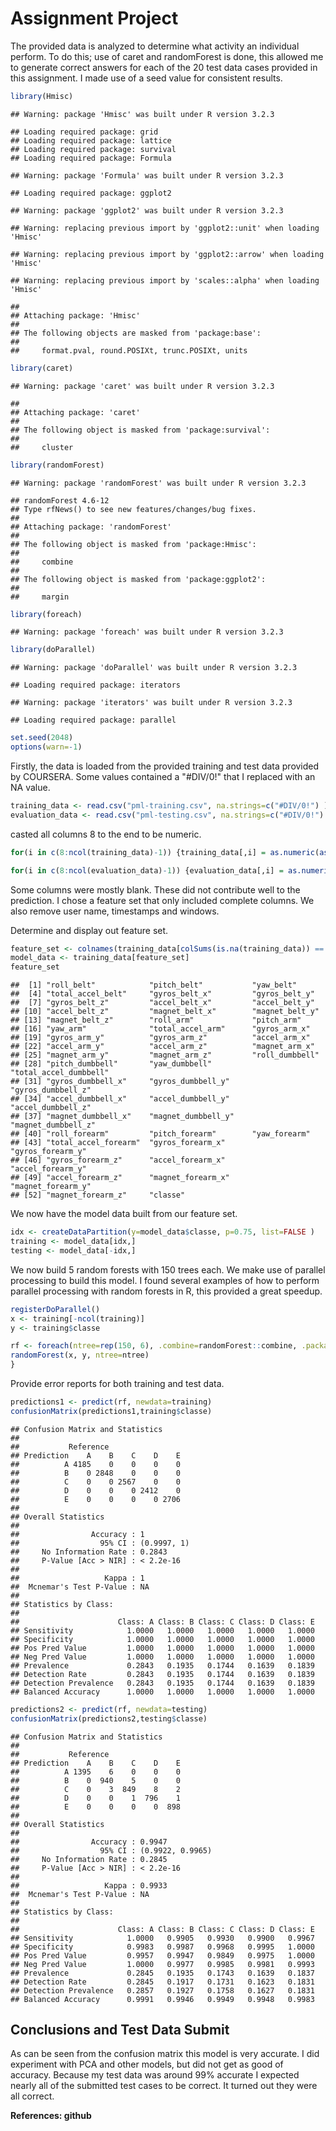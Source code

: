 # Assignment Project

The provided data is analyzed to determine what activity an individual perform.
To do this; use of caret and randomForest is done, this allowed me to generate correct answers for each of the 20 test data cases provided in this assignment.  I made use of a seed value for 
consistent results.



```r
library(Hmisc)
```

```
## Warning: package 'Hmisc' was built under R version 3.2.3
```

```
## Loading required package: grid
## Loading required package: lattice
## Loading required package: survival
## Loading required package: Formula
```

```
## Warning: package 'Formula' was built under R version 3.2.3
```

```
## Loading required package: ggplot2
```

```
## Warning: package 'ggplot2' was built under R version 3.2.3
```

```
## Warning: replacing previous import by 'ggplot2::unit' when loading 'Hmisc'
```

```
## Warning: replacing previous import by 'ggplot2::arrow' when loading 'Hmisc'
```

```
## Warning: replacing previous import by 'scales::alpha' when loading 'Hmisc'
```

```
## 
## Attaching package: 'Hmisc'
## 
## The following objects are masked from 'package:base':
## 
##     format.pval, round.POSIXt, trunc.POSIXt, units
```

```r
library(caret)
```

```
## Warning: package 'caret' was built under R version 3.2.3
```

```
## 
## Attaching package: 'caret'
## 
## The following object is masked from 'package:survival':
## 
##     cluster
```

```r
library(randomForest)
```

```
## Warning: package 'randomForest' was built under R version 3.2.3
```

```
## randomForest 4.6-12
## Type rfNews() to see new features/changes/bug fixes.
## 
## Attaching package: 'randomForest'
## 
## The following object is masked from 'package:Hmisc':
## 
##     combine
## 
## The following object is masked from 'package:ggplot2':
## 
##     margin
```

```r
library(foreach)
```

```
## Warning: package 'foreach' was built under R version 3.2.3
```

```r
library(doParallel)
```

```
## Warning: package 'doParallel' was built under R version 3.2.3
```

```
## Loading required package: iterators
```

```
## Warning: package 'iterators' was built under R version 3.2.3
```

```
## Loading required package: parallel
```

```r
set.seed(2048)
options(warn=-1)
```

Firstly, the data is loaded from the provided training and test data provided by COURSERA.
Some values contained a "#DIV/0!" that I replaced with an NA value.


```r
training_data <- read.csv("pml-training.csv", na.strings=c("#DIV/0!") )
evaluation_data <- read.csv("pml-testing.csv", na.strings=c("#DIV/0!") )
```

casted all columns 8 to the end to be numeric.


```r
for(i in c(8:ncol(training_data)-1)) {training_data[,i] = as.numeric(as.character(training_data[,i]))}

for(i in c(8:ncol(evaluation_data)-1)) {evaluation_data[,i] = as.numeric(as.character(evaluation_data[,i]))}
```

Some columns were mostly blank.  These did not contribute well to the prediction.  I chose a feature
set that only included complete columns.  We also remove user name, timestamps and windows.  

Determine and display out feature set.


```r
feature_set <- colnames(training_data[colSums(is.na(training_data)) == 0])[-(1:7)]
model_data <- training_data[feature_set]
feature_set
```

```
##  [1] "roll_belt"            "pitch_belt"           "yaw_belt"            
##  [4] "total_accel_belt"     "gyros_belt_x"         "gyros_belt_y"        
##  [7] "gyros_belt_z"         "accel_belt_x"         "accel_belt_y"        
## [10] "accel_belt_z"         "magnet_belt_x"        "magnet_belt_y"       
## [13] "magnet_belt_z"        "roll_arm"             "pitch_arm"           
## [16] "yaw_arm"              "total_accel_arm"      "gyros_arm_x"         
## [19] "gyros_arm_y"          "gyros_arm_z"          "accel_arm_x"         
## [22] "accel_arm_y"          "accel_arm_z"          "magnet_arm_x"        
## [25] "magnet_arm_y"         "magnet_arm_z"         "roll_dumbbell"       
## [28] "pitch_dumbbell"       "yaw_dumbbell"         "total_accel_dumbbell"
## [31] "gyros_dumbbell_x"     "gyros_dumbbell_y"     "gyros_dumbbell_z"    
## [34] "accel_dumbbell_x"     "accel_dumbbell_y"     "accel_dumbbell_z"    
## [37] "magnet_dumbbell_x"    "magnet_dumbbell_y"    "magnet_dumbbell_z"   
## [40] "roll_forearm"         "pitch_forearm"        "yaw_forearm"         
## [43] "total_accel_forearm"  "gyros_forearm_x"      "gyros_forearm_y"     
## [46] "gyros_forearm_z"      "accel_forearm_x"      "accel_forearm_y"     
## [49] "accel_forearm_z"      "magnet_forearm_x"     "magnet_forearm_y"    
## [52] "magnet_forearm_z"     "classe"
```

We now have the model data built from our feature set.


```r
idx <- createDataPartition(y=model_data$classe, p=0.75, list=FALSE )
training <- model_data[idx,]
testing <- model_data[-idx,]
```

We now build 5 random forests with 150 trees each. We make use of parallel processing to build this
model. I found several examples of how to perform parallel processing with random forests in R, this
provided a great speedup.


```r
registerDoParallel()
x <- training[-ncol(training)]
y <- training$classe

rf <- foreach(ntree=rep(150, 6), .combine=randomForest::combine, .packages='randomForest') %dopar% {
randomForest(x, y, ntree=ntree) 
}
```

Provide error reports for both training and test data.

```r
predictions1 <- predict(rf, newdata=training)
confusionMatrix(predictions1,training$classe)
```

```
## Confusion Matrix and Statistics
## 
##           Reference
## Prediction    A    B    C    D    E
##          A 4185    0    0    0    0
##          B    0 2848    0    0    0
##          C    0    0 2567    0    0
##          D    0    0    0 2412    0
##          E    0    0    0    0 2706
## 
## Overall Statistics
##                                      
##                Accuracy : 1          
##                  95% CI : (0.9997, 1)
##     No Information Rate : 0.2843     
##     P-Value [Acc > NIR] : < 2.2e-16  
##                                      
##                   Kappa : 1          
##  Mcnemar's Test P-Value : NA         
## 
## Statistics by Class:
## 
##                      Class: A Class: B Class: C Class: D Class: E
## Sensitivity            1.0000   1.0000   1.0000   1.0000   1.0000
## Specificity            1.0000   1.0000   1.0000   1.0000   1.0000
## Pos Pred Value         1.0000   1.0000   1.0000   1.0000   1.0000
## Neg Pred Value         1.0000   1.0000   1.0000   1.0000   1.0000
## Prevalence             0.2843   0.1935   0.1744   0.1639   0.1839
## Detection Rate         0.2843   0.1935   0.1744   0.1639   0.1839
## Detection Prevalence   0.2843   0.1935   0.1744   0.1639   0.1839
## Balanced Accuracy      1.0000   1.0000   1.0000   1.0000   1.0000
```

```r
predictions2 <- predict(rf, newdata=testing)
confusionMatrix(predictions2,testing$classe)
```

```
## Confusion Matrix and Statistics
## 
##           Reference
## Prediction    A    B    C    D    E
##          A 1395    6    0    0    0
##          B    0  940    5    0    0
##          C    0    3  849    8    2
##          D    0    0    1  796    1
##          E    0    0    0    0  898
## 
## Overall Statistics
##                                           
##                Accuracy : 0.9947          
##                  95% CI : (0.9922, 0.9965)
##     No Information Rate : 0.2845          
##     P-Value [Acc > NIR] : < 2.2e-16       
##                                           
##                   Kappa : 0.9933          
##  Mcnemar's Test P-Value : NA              
## 
## Statistics by Class:
## 
##                      Class: A Class: B Class: C Class: D Class: E
## Sensitivity            1.0000   0.9905   0.9930   0.9900   0.9967
## Specificity            0.9983   0.9987   0.9968   0.9995   1.0000
## Pos Pred Value         0.9957   0.9947   0.9849   0.9975   1.0000
## Neg Pred Value         1.0000   0.9977   0.9985   0.9981   0.9993
## Prevalence             0.2845   0.1935   0.1743   0.1639   0.1837
## Detection Rate         0.2845   0.1917   0.1731   0.1623   0.1831
## Detection Prevalence   0.2857   0.1927   0.1758   0.1627   0.1831
## Balanced Accuracy      0.9991   0.9946   0.9949   0.9948   0.9983
```

Conclusions and Test Data Submit
--------------------------------

As can be seen from the confusion matrix this model is very accurate.  I did experiment with PCA and other models, but did not get as good of accuracy. Because my test data was around 99%  accurate I expected nearly all of the submitted test cases to be correct.  It turned out they were all correct.

**References: github**
